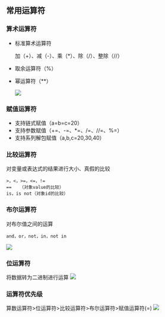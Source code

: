 ## 常用运算符

### 算术运算符
- 标准算术运算符

    加（+）、减（-）、乘（*）、除（/）、整除（//）

- 取余运算符（%）

- 幂运算符（**）

  ![](https://kingan-md-img.oss-cn-guangzhou.aliyuncs.com/blog/202305112112055.png)

### 赋值运算符
- 支持链式赋值（a=b=c=20）
- 支持参数赋值（+=、-=、*=、/=、//=、%=）
- 支持系列解包赋值（a,b,c=20,30,40）


### 比较运算符
  对变量或表达式的结果进行大小、真假的比较
  
    >，<，>=，<=，!=
    ==   （对象value的比较）
    is，is not（对象id的比较）


### 布尔运算符
  对布尔值之间的运算

    and，or，not，in，not in
  ![](https://kingan-md-img.oss-cn-guangzhou.aliyuncs.com/blog/202305112138397.png)

### 位运算符

  将数据转为二进制进行运算
  ![](https://kingan-md-img.oss-cn-guangzhou.aliyuncs.com/blog/202305112142499.png)

### 运算符优先级

算数运算符>位运算符>比较运算符>布尔运算符>赋值运算符(=)
![](https://kingan-md-img.oss-cn-guangzhou.aliyuncs.com/blog/202305112149902.png)